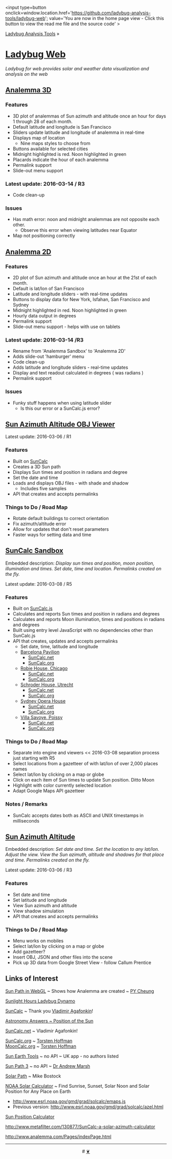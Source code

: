 ﻿<span style=display:none; >[You are now in a GitHub source code view - click this link to view the home page]( http://ladybug-analysis-tools.github.io/ladybug-web/ "View file as a web page." ) </span>
<input type=button onclick=window.location.href='https://github.com/ladybug-analysis-tools/ladybug-web'; 
value='You are now in the home page view - Click this button to view the read me file and the source code' >

[Ladybug Analysis Tools]( https://github.com/ladybug-analysis-tools ) »


[Ladybug Web]( index.html )
===

_Ladybug for web provides solar and weather data visualization and analysis on the web_

## [Analemma 3D]( http://ladybug-analysis-tools.github.io/ladybug-web/analemma-3d/ )



### Features

* 3D plot of analemmas of Sun azimuth and altitude once an hour for days 1 through 28 of each month. 
* Default latitude and longitude is San Francisco
* Sliders update latitude and longitude of analemma in real-time
* Displays map of location
	* Nine maps styles to choose from
* Buttons available for selected cities
* Midnight highlighted is red. Noon highlighted in green
* Placards indicate the hour of each analemma
* Permalink support
* Slide-out menu support

### Latest update: 2016-03-14 / R3

* Code clean-up

### Issues

* Has math error: noon and midnight analemmas are not opposite each other. 
	* Observe this error when viewing latitudes near Equator
* Map not positioning correctly


## [Analemma 2D]( http://ladybug-analysis-tools.github.io/ladybug-web/analemma-2d/ )

### Features

* 2D plot of Sun azimuth and altitude once an hour at the 21st of each month. 
* Default is lat/lon of San Francisco
* Latitude and longitude sliders - with real-time updates
* Buttons to display data for New York, Isfahan, San Francisco and Sydney
* Midnight highlighted in red. Noon highlighted in green
* Hourly data output in degrees
* Permalink support
* Slide-out menu support - helps with use on tablets

### Latest update: 2016-03-14 /R3

* Rename from 'Analemma Sandbox' to 'Analemma 2D'
* Adds slide-out 'hamburger' menu
* Code clean-up
* Adds latitude and longitude sliders - real-time updates
* Display and text readout calculated in degrees ( was radians ) 
* Permalink support

### Issues

* Funky stuff happens when using latitude slider
	* Is this our error or a SunCalc.js error?


## [Sun Azimuth Altitude OBJ Viewer]( http://ladybug-analysis-tools.github.io/ladybug-web/sun-azimuth-altitude-obj/ )

Latest update: 2016-03-06 / R1

### Features
* Built on [SunCalc]( https://github.com/mourner/suncalc )
* Creates a 3D Sun path
* Displays Sun times and position in radians and degree
* Set the date and time
* Loads and displays OBJ files - with shade and shadow
	* Includes five samples
* API that creates and accepts permalinks

### Things to Do / Road Map

* Rotate default buildings to correct orientation
* Fix azimuth/altitude error
* Allow for updates that don't reset parameters
* Faster ways for setting data and time


## [SunCalc Sandbox]( http://ladybug-analysis-tools.github.io/ladybug-web/suncalc-sandbox/ )

Embedded description: _Display sun times and position, moon position, illumination and times. Set date, time and location. Permalinks created on the fly._

Latest update: 2016-03-08 / R5

### Features

* Built on [SunCalc.js]( https://github.com/mourner/suncalc )
* Calculates and reports Sun times and position in radians and degrees
* Calculates and reports Moon illumination, times and positions in radians and degrees
* Built using entry level JavaScript with no dependencies other than SunCalc.js
* API that creates, updates and accepts permalinks
	* Set date, time, latitude and longitude
	* [Barcelona Pavilion]( ./suncalc-sandbox/index.html#yr=2016#mo=1#da=1#hr=12#mn=0#la=41.3706#lo=2.1500 )
		* [SunCalc.net]( http://suncalc.net/#/41.3706,2.1500,12/2016.01.01/12:00/1 )
		* [SunCalc.org]( http://suncalc.org/#/41.3706,2.1500,12/2016.01.01/12:00/1 )
	* [Robie House, Chicago]( ./suncalc-sandbox/index.html#yr=2016#mo=1#da=1#hr=12#mn=0#la=41.7898#lo=-87.5959 )
		* [SunCalc.net]( http://suncalc.net/#/41.7898,-87.5959,12/2016.01.01/12:00/1 )
		* [SunCalc.org]( http://suncalc.org/#/41.7898,-87.5959,12/2016.01.01/12:00/1 )
	* [Schroder House, Utrecht]( ./suncalc-sandbox/index.html#yr=2016#mo=1#da=1#hr=12#mn=0#la=52.0853#lo=5.1472 )
		* [SunCalc.net]( http://suncalc.net/#/52.0853,5.1472,12/2016.01.01/12:00/1 )
		* [SunCalc.org]( http://suncalc.org/#/52.0853,5.1472,12/2016.01.01/12:00/1 )
	* [Sydney Opera House]( ./suncalc-sandbox/index.html#yr=2016#mo=1#da=1#hr=12#mn=0#la=-33.8587#lo=151.2140 )
		* [SunCalc.net]( http://suncalc.net/#/-33.8587,151.2140,12/2016.01.01/12:00/1 )
		* [SunCalc.org]( http://suncalc.org/#/-33.8587,151.2140,12/2016.01.01/12:00/1 )
	* [Villa Savoye, Poissy]( ./suncalc-sandbox/index.html#yr=2016#mo=1#da=1#hr=12#mn=0#la=48.9231#lo=2.02658 )
		* [SunCalc.net]( http://suncalc.net/#/48.9231,2.02658,12/2016.01.01/12:00/1 )
		* [SunCalc.org]( http://suncalc.org/#/48.9231,2.02658,12/2016.01.01/12:00/1 )


### Things to Do / Road Map

* Separate into engine and viewers  << 2016-03-08 separation process just starting with R5
* Select locations from a gazetteer of with lat/lon of over 2,000 places names
* Select lat/lon by clicking on a map or globe
* Click on each item of Sun times to update Sun position. Ditto Moon
* Highlight with color currently selected location
* Adapt Google Maps API gazetteer

### Notes / Remarks

* SunCalc accepts dates both as ASCII and UNIX timestamps in milliseconds


## [Sun Azimuth Altitude]( http://ladybug-analysis-tools.github.io/ladybug-web/sun-azimuth-altitude/ )

Embedded description: _Set date and time. Set the location to any lat/lon. Adjust the view. View the Sun azimuth, altitude and shadows for that place and time. Permalinks created on the fly._

Latest update: 2016-03-06 / R3

### Features

* Set date and time
* Set latitude and longitude
* View Sun azimuth and altitude
* View shadow simulation
* API that creates and accepts permalinks

### Things to Do / Road Map

* Menu works on mobiles
* Select lat/lon by clicking on a map or globe
* Add gazetteer?
* Insert OBJ, JSON and other files into the scene
* Pick up 3D data from Google Street View - follow Callum Prentice



## Links of Interest


[Sun Path in WebGL]( http://www.pycheung.com/weblog/?p=1394 ) ~ Shows how Analemma are created ~ [PY Cheung]( http://www.pycheung.com/weblog/ )

[Sunlight Hours Ladybug Dynamo]( http://hydrashare.github.io/hydra/viewer?owner=mostaphaRoudsari&fork=hydra_1&id=Sunlighthours_Ladybug_Dynamo&slide=0&scale=2.7215798676177987&offset=-765.8096117029108,-203.1389988323118 )


[SunCalc]( https://github.com/mourner/suncalc ) ~ Thank you [Vladimir Agafonkin]( http://agafonkin.com/en/ )!

[Astronomy Answers ~ Position of the Sun]( http://aa.quae.nl/en/reken/zonpositie.html )


[SunCalc.net]( http://suncalc.net/ ) ~ Vladimir Agafonkin!

[SunCalc.org]( http://www.suncalc.org/ ) ~ [Torsten Hoffman]( http://www.torsten-hoffmann.de/ )  
[MoonCalc.org]( http://www.mooncalc.org ) ~ [Torsten Hoffman]( http://www.torsten-hoffmann.de/ )  



[Sun Earth Tools]( http://www.sunearthtools.com/dp/tools/pos_sun.php ) ~ no API ~ UK app - no authors listed

[Sun  Path 3]( http://andrewmarsh.com/apps/releases/sunpath3d.html ) ~ no API ~ [Dr Andrew Marsh]( http://andrewmarsh.com/ )

[Solar Path]( http://bl.ocks.org/mbostock/7784f4b2c7838b893e9b#solar-calculator.js ) ~ Mike Bostock

[NOAA Solar Calculator]( http://www.esrl.noaa.gov/gmd/grad/solcalc/ ) ~ Find Sunrise, Sunset, Solar Noon and Solar Position for Any Place on Earth
* http://www.esrl.noaa.gov/gmd/grad/solcalc/emaps.js
* Previous version: http://www.esrl.noaa.gov/gmd/grad/solcalc/azel.html

[Sun Position Calculator]( http://www.pveducation.org/pvcdrom/properties-of-sunlight/sun-position-calculator )


http://www.metafilter.com/130877/SunCalc-a-solar-azimuth-calculator

http://www.analemma.com/Pages/indexPage.html


***

<center title="dingbat" >
# <a href=javascript:window.scrollTo(0,0); > ❦ </a>
</center>
